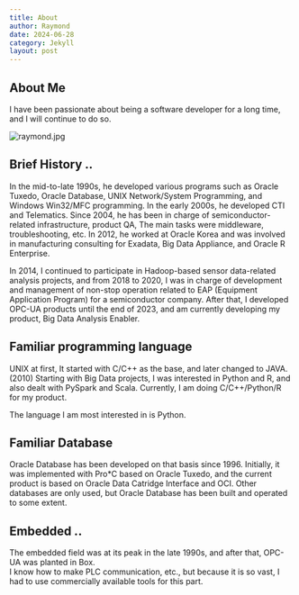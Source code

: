 ```yaml
---
title: About
author: Raymond
date: 2024-06-28
category: Jekyll
layout: post
---
```


## About Me

I have been passionate about being a software developer for a long time, and I will continue to do so.

![raymond.jpg](../assets/raymond.png)

## Brief History ..
In the mid-to-late 1990s, he developed various programs such as Oracle Tuxedo, Oracle Database, UNIX Network/System Programming, 
and Windows Win32/MFC programming. In the early 2000s, he developed CTI and Telematics. 
Since 2004, he has been in charge of semiconductor-related infrastructure, product QA, The main tasks were middleware, troubleshooting, etc. 
In 2012, he worked at Oracle Korea and was involved in manufacturing consulting for Exadata, Big Data Appliance, and Oracle R Enterprise.

In 2014, I continued to participate in Hadoop-based sensor data-related analysis projects, 
and from 2018 to 2020, I was in charge of development and management of non-stop operation related to EAP (Equipment Application Program) for 
a semiconductor company.  After that, I developed OPC-UA products until the end of 2023, 
and am currently developing my product, Big Data Analysis Enabler.

## Familiar programming language
UNIX at first, It started with C/C++ as the base, and later changed to JAVA.  (2010)
Starting with Big Data projects, I was interested in Python and R, and also dealt with PySpark and Scala.  Currently, I am doing C/C++/Python/R for my product.

The language I am most interested in is Python.

## Familiar Database

Oracle Database has been developed on that basis since 1996.  Initially, it was implemented with Pro*C based on Oracle Tuxedo, 
and the current product is based on Oracle Data Catridge Interface and OCI.  Other databases are only used, 
but Oracle Database has been built and operated to some extent.

## Embedded ..
The embedded field was at its peak in the late 1990s, and after that, OPC-UA was planted in Box.  
I know how to make PLC communication, etc., but because it is so vast, I had to use commercially available tools for this part.


